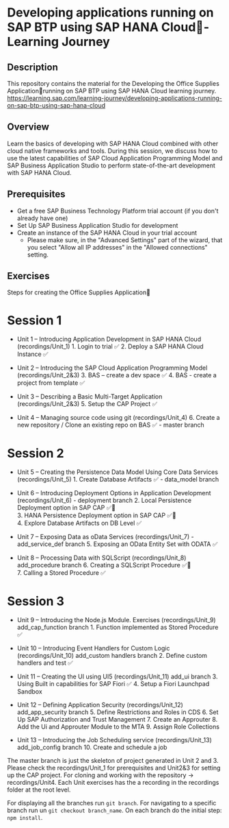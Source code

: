 # Developing applications running on SAP BTP using SAP HANA Cloud- Learning Journey

## Description

This repository contains the material for the Developing the Office Supplies Applicationrunning on SAP BTP using SAP HANA Cloud learning journey.
https://learning.sap.com/learning-journey/developing-applications-running-on-sap-btp-using-sap-hana-cloud

## Overview

Learn the basics of developing with SAP HANA Cloud combined with other cloud native frameworks and tools. During this session, we discuss how to use the latest capabilities of SAP Cloud Application Programming Model and SAP Business Application Studio to perform state-of-the-art development with SAP HANA Cloud. 

## Prerequisites

* Get a free SAP Business Technology Platform trial account (if you don't already have one)
* Set Up SAP Business Application Studio for development 
* Create an instance of the SAP HANA Cloud in your trial account
  * Please make sure, in the "Advanced Settings" part of the wizard, that you select "Allow all IP addresses" in the "Allowed connections" setting. 

## Exercises
Steps for creating the Office Supplies Application
# Session 1
* Unit 1 – Introducing Application Development in SAP HANA Cloud (recordings/Unit_1)
                1. Login to trial ✅
                2. Deploy a SAP HANA Cloud Instance ✅ 

* Unit 2 – Introducing the SAP Cloud Application Programming Model (recordings/Unit_2&3)
                3. BAS – create a dev space ✅
                4. BAS - create a project from template ✅

* Unit 3 – Describing a Basic Multi-Target Application (recordings/Unit_2&3)
                5. Setup the CAP Project ✅

* Unit 4 – Managing source code using git (recordings/Unit_4)
                6. Create a new repository / Clone an existing repo on BAS ✅ - master branch
           
# Session 2       
* Unit 5 – Creating the Persistence Data Model Using Core Data Services (recordings/Unit_5)
                1. Create Database Artifacts ✅ - data_model branch 

* Unit 6 – Introducing Deployment Options in Application Development (recordings/Unit_6) - deployment branch
               2. Local Persistence Deployment option in SAP CAP  ✅               
               3. HANA Persistence Deployment option in SAP CAP  ✅               
               4. Explore Database Artifacts on DB Level ✅

* Unit 7 – Exposing Data as oData Services (recordings/Unit_7) - add_service_def branch
               5. Exposing an OData Entity Set with ODATA ✅
             
* Unit 8 – Processing Data with SQLScript (recordings/Unit_8) add_procedure branch
               6. Creating a SQLScript Procedure  ✅                
               7. Calling a Stored Procedure  ✅

 # Session 3          
* Unit 9 – Introducing the Node.js Module. Exercises (recordings/Unit_9) add_cap_function branch
               1. Function implemented as Stored Procedure ✅

* Unit 10 – Introducing Event Handlers for Custom Logic (recordings/Unit_10) add_custom handlers branch
               2. Define custom handlers and test ✅
         
* Unit 11 – Creating the UI using UI5 (recordings/Unit_11) add_ui branch
               3. Using Built in capabilities for SAP Fiori ✅
               4. Setup a Fiori Launchpad Sandbox
              
* Unit 12 – Defining Application Security (recordings/Unit_12) add_app_security branch
               5. Define Restrictions and Roles in CDS
               6. Set Up SAP Authorization and Trust Management
               7. Create an Approuter
               8. Add the Ui and Approuter Module to the MTA
               9. Assign Role Collections

* Unit 13 – Introducing the Job Scheduling service (recordings/Unit_13) add_job_config branch
               10. Create and schedule a job



The master branch is just the skeleton of project generated in Unit 2 and 3. 
Please check the recordings/Unit_1 for prerequisites and Unit2&3 for setting up the CAP project.
For cloning and working with the repository -> recordings/Unit4.
Each Unit exercises has the a recording in the recordings folder at the root level.

For displaying all the branches run `git branch`. For navigating to a specific branch run un `git checkout branch_name`.
On each branch do the initial step: `npm install`.


